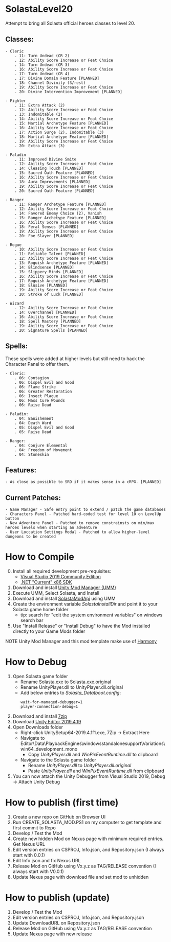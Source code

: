 # SolastaLevel20

Attempt to bring all Solasta official heroes classes to level 20.

## Classes:
	- Cleric
		. 11: Turn Undead (CR 2)
		. 12: Ability Score Increase or Feat Choice
		. 14: Turn Undead (CR 3)
		. 16: Ability Score Increase or Feat Choice
		. 17: Turn Undead (CR 4)
		. 17: Divine Domain Feature [PLANNED]
		. 18: Channel Divinity (3/rest)
		. 19: Ability Score Increase or Feat Choice
		. 20: Divine Intervention Improvement [PLANNED]

	- Fighter
		. 11: Extra Attack (2)
		. 12: Ability Score Increase or Feat Choice
		. 13: Indomitable (2)
		. 14: Ability Score Increase or Feat Choice
		. 15: Martial Archetype Feature [PLANNED]
		. 16: Ability Score Increase or Feat Choice
		. 17: Action Surge (2), Indomitable (3)
		. 18: Martial Archetype Feature [PLANNED]
		. 19: Ability Score Increase or Feat Choice
		. 20: Extra Attack (3)

	- Paladin
		. 11: Improved Divine Smite
		. 12: Ability Score Increase or Feat Choice
		. 14: Cleasing Touch [PLANNED]
		. 15: Sacred Oath Feature [PLANNED]
		. 16: Ability Score Increase or Feat Choice
		. 18: Aura Improvements [PLANNED]
		. 19: Ability Score Increase or Feat Choice
		. 20: Sacred Oath Feature [PLANNED]

	- Ranger
		. 11: Ranger Archetype Feature [PLANNED]
		. 12: Ability Score Increase or Feat Choice
		. 14: Favored Enemy Choice (2), Vanish
		. 15: Ranger Archetype Feature [PLANNED]
		. 16: Ability Score Increase or Feat Choice
		. 18: Feral Senses [PLANNED]
		. 19: Ability Score Increase or Feat Choice
		. 20: Foe Slayer [PLANNED]

	- Rogue
		. 10: Ability Score Increase or Feat Choice
		. 11: Reliable Talent [PLANNED]
		. 12: Ability Score Increase or Feat Choice
		. 13: Roguish Archetype Feature [PLANNED]
		. 14: Blindsense [PLANNED]
		. 15: Slippery Minds [PLANNED]
		. 16: Ability Score Increase or Feat Choice
		. 17: Roguish Archetype Feature [PLANNED]
		. 18: Elusive [PLANNED]
		. 19: Ability Score Increase or Feat Choice
		. 20: Stroke of Luck [PLANNED]

	- Wizard
		. 12: Ability Score Increase or Feat Choice
		. 14: Overchannel [PLANNED]
		. 16: Ability Score Increase or Feat Choice
		. 18: Spell Mastery [PLANNED]
		. 19: Ability Score Increase or Feat Choice
		. 20: Signature Spells [PLANNED]

## Spells:

These spells were added at higher levels but still need to hack the Character Panel to offer them.

	- Cleric:
		. 06: Contagion
		. 06: Dispel Evil and Good
		. 06: Flame Strike
		. 06: Greater Restoration
		. 06: Insect Plague
		. 06: Mass Cure Wounds
		. 06: Raise Dead

	- Paladin:
		. 04: Banishement
		. 04: Death Ward
		. 05: Dispel Evil and Good
		. 05: Raise Dead

	- Ranger:
		. 04: Conjure Elemental
		. 04: Freedom of Movement
		. 04: Stoneskin


## Features:

	- As close as possible to SRD if it makes sense in a cRPG. [PLANNED]

## Current Patches:

	- Game Manager - Safe entry point to extend / patch the game databases
	- Characters Panel - Patched hard-coded test for level 10 on LevelUp button
	- New Adventure Panel - Patched to remove constrainsts on min/max heroes levels when starting an adventure
	- User Loccation Settings Modal - Patched to allow higher-level dungeons to be created

# How to Compile

0. Install all required development pre-requisites:
	- [Visual Studio 2019 Community Edition](https://visualstudio.microsoft.com/downloads/)
	- [.NET "Current" x86 SDK](https://dotnet.microsoft.com/download/visual-studio-sdks)
1. Download and install [Unity Mod Manager (UMM)](https://www.nexusmods.com/site/mods/21)
2. Execute UMM, Select Solasta, and Install
3. Download and install [SolastaModApi](https://www.nexusmods.com/solastacrownofthemagister/mods/48) using UMM
4. Create the environment variable *SolastaInstallDir* and point it to your Solasta game home folder
	- tip: search for "edit the system environment variables" on windows search bar
5. Use "Install Release" or "Install Debug" to have the Mod installed directly to your Game Mods folder

NOTE Unity Mod Manager and this mod template make use of [Harmony](https://go.microsoft.com/fwlink/?linkid=874338)

# How to Debug

1. Open Solasta game folder
	* Rename Solasta.exe to Solasta.exe.original
	* Rename UnityPlayer.dll to UnityPlayer.dll.original
	* Add below entries to *Solasta_Data\boot.config*:
		```
		wait-for-managed-debugger=1
		player-connection-debug=1
		```
2. Download and install [7zip](https://www.7-zip.org/a/7z1900-x64.exe)
3. Download [Unity Editor 2019.4.19](https://download.unity3d.com/download_unity/ca5b14067cec/Windows64EditorInstaller/UnitySetup64-2019.4.19f1.exe)
4. Open Downloads folder
	* Right-click UnitySetup64-2019.4.1f1.exe, 7Zip -> Extract Here
	* Navigate to Editor\Data\PlaybackEngines\windowsstandalonesupport\Variations\win64_development_mono
		* Copy *UnityPlayer.dll* and *WinPixEventRuntime.dll* to clipboard
	* Navigate to the Solasta game folder
		* Rename *UnityPlayer.dll* to *UnityPlayer.dll.original*
		* Paste *UnityPlayer.dll* and *WinPixEventRuntime.dll* from clipboard
5. You can now attach the Unity Debugger from Visual Studio 2019, Debug -> Attach Unity Debug

# How to publish (first time)

1. Create a new repo on GitHub on Browser UI
2. Run CREATE_SOLASTA_MOD.PS1 on my computer to get template and first commit to Repo
3. Develop / Test the Mod
4. Create new hidden Mod on Nexus page with minimum required entries. Get Nexus URL
5. Edit version entries on CSPROJ, Info.json, and Repository.json (I always start with 0.0.1)
6. Edit Info.json and fix Nexus URL
7. Release Mod on GitHub using Vx.y.z as TAG/RELEASE convention (I always start with V0.0.1)
8. Update Nexus page with download file and set mod to unhidden

# How to publish (update)

1. Develop / Test the Mod
2. Edit version entries on CSPROJ, Info.json, and Repository.json
3. Update DownloadURL on Repository.json
4. Release Mod on GitHub using Vx.y.z as TAG/RELEASE convention
5. Update Nexus page with new release